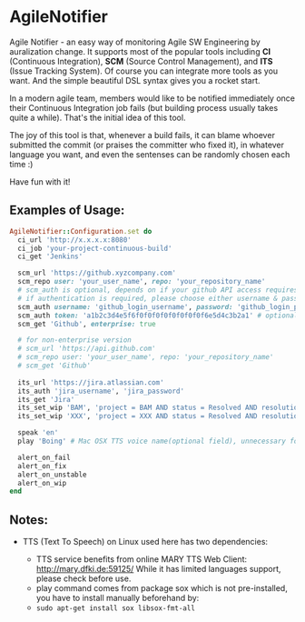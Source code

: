 AgileNotifier
=============

Agile Notifier - an easy way of monitoring Agile SW Engineering by auralization change.  It supports most of the popular tools including **CI** (Continuous Integration), **SCM** (Source Control Management), and **ITS** (Issue Tracking System).  Of course you can integrate more tools as you want.  And the simple beautiful DSL syntax gives you a rocket start.

In a modern agile team, members would like to be notified immediately once their Continuous Integration job fails (but building process usually takes quite a while).  That's the initial idea of this tool.

The joy of this tool is that, whenever a build fails, it can blame whoever submitted the commit (or praises the committer who fixed it), in whatever language you want, and even the sentenses can be randomly chosen each time :)

Have fun with it!

## Examples of Usage:
```ruby
AgileNotifier::Configuration.set do
  ci_url 'http://x.x.x.x:8080'
  ci_job 'your-project-continuous-build'
  ci_get 'Jenkins'

  scm_url 'https://github.xyzcompany.com'
  scm_repo user: 'your_user_name', repo: 'your_repository_name'
  # scm_auth is optional, depends on if your github API access requires authentication
  # if authentication is required, please choose either username & password or OAuth access token (latter one is recommended)
  scm_auth username: 'github_login_username', password: 'github_login_password' # optional
  scm_auth token: 'a1b2c3d4e5f6f0f0f0f0f0f0f0f0f6e5d4c3b2a1' # optional
  scm_get 'Github', enterprise: true

  # for non-enterprise version
  # scm_url 'https://api.github.com'
  # scm_repo user: 'your_user_name', repo: 'your_repository_name'
  # scm_get 'Github'
  
  its_url 'https://jira.atlassian.com'
  its_auth 'jira_username', 'jira_password'
  its_get 'Jira'
  its_set_wip 'BAM', 'project = BAM AND status = Resolved AND resolution = Unresolved', 3
  its_set_wip 'XXX', 'project = XXX AND status = Resolved AND resolution = Unresolved', 5

  speak 'en'
  play 'Boing' # Mac OSX TTS voice name(optional field), unnecessary for other OS

  alert_on_fail
  alert_on_fix
  alert_on_unstable
  alert_on_wip
end
```

## Notes:
* TTS (Text To Speech) on Linux used here has two dependencies:

  * TTS service benefits from online MARY TTS Web Client: http://mary.dfki.de:59125/  While it has limited languages support, please check before use.
  * play command comes from package sox which is not pre-installed, you have to install manually beforehand by:
  * ```sudo apt-get install sox libsox-fmt-all```
